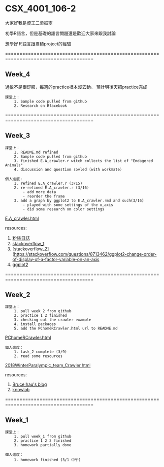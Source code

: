 # CSX_4001_106-2

大家好我是資工二梁振寧

初學R語言，但是基礎的語言問題還是歡迎大家來跟我討論

想學好Ｒ語言跟累積project的經驗

=====================================================================================

## Week_4

過敏不是很舒服，每週的practice根本沒去動。
預計明後天把practice完成

	課堂上：
		1. Sample code pulled from github
		2. Research on Rfacebook


=====================================================================================

## Week_3

	課堂上：
		1. README.md refined
		2. Sample code pulled from github
		3. finished E.A_crawler.r witch collects the list of "Endagered Animals"
		4. discussion and question sovled (with workmate)

	個人進度：
		1. refined E.A_crawler.r (3/15)
		2. re-refined E.A_crawler.r (3/16)
			- add more data
			- reorder the frame
		3. add a graph by ggplot2 to E.A_crawler.rmd and such(3/16)
			- played with some settings of the x_axis 
			- did some research on color settings

[E.A_crawler.html](https://slimykat.github.io/CSX_4001_106-2/week_3/task/E.A_crawler.html )

resources:
1.	[粉絲日誌](http://blog.fens.me/r-stringr/)
2.	[stackoverflow_1](https://stackoverflow.com/questions/14614946/how-to-turn-a-vector-into-a-matrix-in-r)
3.	[stackoverflow_2](https://stackoverflow.com/questions/8713462/ggplot2-change-order-of-display-of-a-factor-variable-on-an-axis
4.	[ggplot2](http://www.sthda.com/english/wiki/ggplot2-colors-how-to-change-colors-automatically-and-manually)

=====================================================================================

## Week_2

	課堂上：
		1. pull week_2 from github
		2. practice 1 2 finished
		3. checking out the crawler example
		4. install packages
		5. add the PChomeRCrawler.html url to README.md		 

[PChomeRCrawler.html](https://slimykat.github.io/CSX_4001_106-2/week_2/task_2_example/PChomeRCrawler.html)

	個人進度：
		1. task_2 complete (3/9)
		2. read some resources

[2018WinterParalympic_team_Crawler.html](https://slimykat.github.io/CSX_4001_106-2/week_2/task_2/2018WinterParalympic_team_Crawler.html)

resources:
1. [Bruce hau's blog](http://brucehau.blogspot.tw/2016/09/rrvest.html)
2. [knowlab](https://knowlab.wordpress.com/2016/12/05/%E4%BB%A5-r-markdown-%E8%BC%95%E9%AC%86%E7%B7%A8%E8%BC%AF%E8%B3%87%E6%96%99%E5%88%86%E6%9E%90%E5%A0%B1%E5%91%8A%EF%BC%88%E4%B8%8A%EF%BC%89/)

=====================================================================================

##  Week_1

	課堂上：
		1. pull week_1 from github
		2. practice 1 2 3 finished
		3. homework partially done

	個人進度：
		1. homework finished (3/1 中午)

